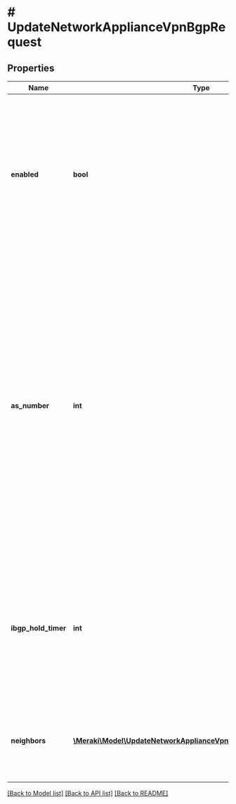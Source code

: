 # # UpdateNetworkApplianceVpnBgpRequest

## Properties

Name | Type | Description | Notes
------------ | ------------- | ------------- | -------------
**enabled** | **bool** | Boolean value to enable or disable the BGP configuration. When BGP is enabled, the asNumber (ASN) will be autopopulated with the preconfigured ASN at other Hubs or a default value if there is no ASN configured. |
**as_number** | **int** | An Autonomous System Number (ASN) is required if you are to run BGP and peer with another BGP Speaker outside of the Auto VPN domain. This ASN will be applied to the entire Auto VPN domain. The entire 4-byte ASN range is supported. So, the ASN must be an integer between 1 and 4294967295. When absent, this field is not updated. If no value exists then it defaults to 64512. | [optional]
**ibgp_hold_timer** | **int** | The iBGP holdtimer in seconds. The iBGP holdtimer must be an integer between 12 and 240. When absent, this field is not updated. If no value exists then it defaults to 240. | [optional]
**neighbors** | [**\Meraki\Model\UpdateNetworkApplianceVpnBgpRequestNeighborsInner[]**](UpdateNetworkApplianceVpnBgpRequestNeighborsInner.md) | List of BGP neighbors. This list replaces the existing set of neighbors. When absent, this field is not updated. | [optional]

[[Back to Model list]](../../README.md#models) [[Back to API list]](../../README.md#endpoints) [[Back to README]](../../README.md)
